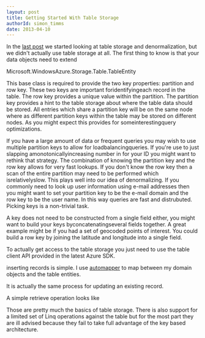 ```yaml
---
layout: post
title: Getting Started With Table Storage
authorId: simon_timms
date: 2013-04-10
---
```


In the [last post](http://blog.simontimms.com/2013/04/09/azure-table-storage/ "Azure TableStorage") we started looking at table storage and denormalization, but we didn't actually use table storage at all. The first thing to know is that your data objects need to extend

Microsoft.WindowsAzure.Storage.Table.TableEntity

This base class is required to provide the two key properties: partition and row key. These two keys are important foridentifyingeach record in the table. The row key provides a unique value within the partition. The partition key provides a hint to the table storage about where the table data should be stored. All entries which share a partition key will be on the same node where as different partition keys within the table may be stored on different nodes. As you might expect this provides for someinterestingquery optimizations.

If you have a large amount of data or frequent queries you may wish to use multiple partition keys to allow for loadbalancingqueries. If you're use to just slapping amonotonicallyincreasing number in for your ID you might want to rethink that strategy. The combination of knowing the partition key and the row key allows for very fast lookups. If you don't know the row key then a scan of the entire partition may need to be performed which isrelativelyslow. This plays well into our idea of denormalizing. If you commonly need to look up user information using e-mail addresses then you might want to set your partition key to be the e-mail domain and the row key to be the user name. In this way queries are fast and distrubuted. Picking keys is a non-trivial task.

A key does not need to be constructed from a single field either, you might want to build your keys byconcatenatingseveral fields together. A great example might be if you had a set of geocoded points of interest. You could build a row key by joining the latitude and longitude into a single field.

To actually get access to the table storage you just need to use the table client API provided in the latest Azure SDK.

<script src='https://gist.github.com/stimms/5351999.js'></script>

inserting records is simple. I use [automapper](https://github.com/AutoMapper/AutoMapper) to map between my domain objects and the table entities.

<script src='https://gist.github.com/stimms/5352067.js'></script>

It is actually the same process for updating an existing record.

A simple retrieve operation looks like

<script src='https://gist.github.com/stimms/5352047.js'></script>

Those are pretty much the basics of table storage. There is also support for a limited set of Linq operations against the table but for the most part they are ill advised because they fail to take full advantage of the key based architecture.




